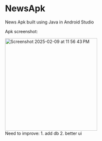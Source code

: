 # NewsApk
News Apk built using Java in Android Studio

Apk screenshot:

<img width="303" alt="Screenshot 2025-02-09 at 11 56 43 PM" src="https://github.com/user-attachments/assets/19d46259-1402-4dbe-b4fb-129f45352fca" />

<br/>
Need to improve:
1. add db
2. better ui
